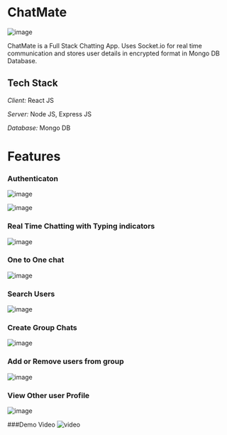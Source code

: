 # ChatMate
![image](https://github.com/user-attachments/assets/07c29493-b530-475c-8fbb-0f293f818f9a)

ChatMate is a Full Stack Chatting App.
Uses Socket.io for real time communication and stores user details in encrypted format in Mongo DB Database.
## Tech Stack

*Client:* React JS

*Server:* Node JS, Express JS

*Database:* Mongo DB

# Features

### Authenticaton


![image](https://github.com/user-attachments/assets/7ab18d84-9bd9-44cb-90b7-baa304faba80)

![image](https://github.com/user-attachments/assets/6c8f7763-b682-4dd0-8b40-be7d09cc5223)


### Real Time Chatting with Typing indicators
![image](https://github.com/user-attachments/assets/9296db02-2ce7-46a5-9b0a-020b4b70f294)

### One to One chat
![image](https://github.com/user-attachments/assets/9812062e-5bfd-4953-b0ba-179a7abd5c16)

### Search Users
![image](https://github.com/user-attachments/assets/588081bd-1c31-4550-9869-6fc494056ccb)

### Create Group Chats
![image](https://github.com/user-attachments/assets/0ddb161b-22cb-4117-b549-d6f238b62e40)

### Add or Remove users from group
![image](https://github.com/user-attachments/assets/c706d95a-bc48-4823-9ee6-35b0ace53117)

### View Other user Profile
![image](https://github.com/user-attachments/assets/3356e05c-6ea9-42a9-a835-3f3dd67c8e66)


###Demo Video
![video](https://drive.google.com/file/d/1m1LJhLQw2Co2xowEeEQjM3twJcoW0PWu/view?usp=sharing)
